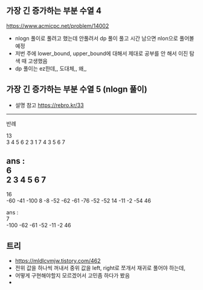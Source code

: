 ## 가장 긴 증가하는 부분 수열 4 
https://www.acmicpc.net/problem/14002

- nlogn 풀이로 풀려고 했는데 안풀려서 dp 풀이 풀고 시간 남으면 nlon으로 풀어볼 예정
- 저번 주에 lower_bound, upper_bound에 대해서 제대로 공부를 안 해서 이진 탐색 때 고생했음
- dp 풀이는 ez한데,, 도대체,, 왜,,

## 가장 긴 증가하는 부분 수열 5 (nlogn 풀이)
- 설명 참고 https://rebro.kr/33

---
반례

13 \
3 4 5 6 2 3 1 7 4 3 5 6 7

ans : \
6 \
2 3 4 5 6 7
---
16 \
-60 -41 -100 8 -8 -52 -62 -61 -76 -52 -52 14 -11 -2 -54 46

ans : \
7 \
-100 -62 -61 -52 -11 -2 46


## 트리

- https://mldlcvmjw.tistory.com/462
- 전위 값을 하나씩 꺼내서 중위 값을 left, right로 쪼개서 재귀로 풀어야 하는데, 
- 어떻게 구현해야할지 모르겠어서 고민좀 하다가 봤음
- 

